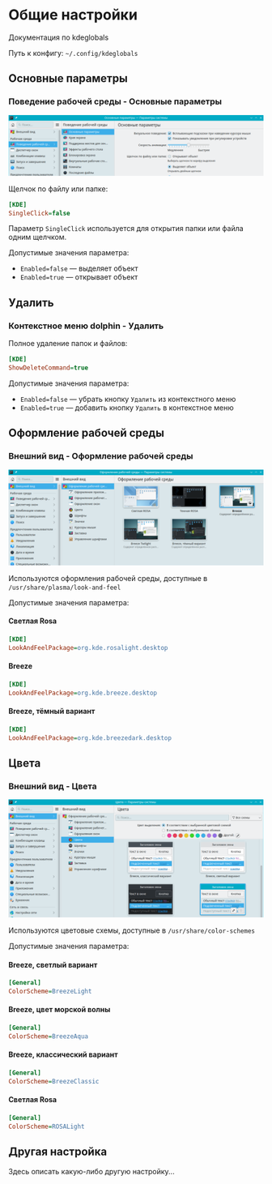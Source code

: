 # Общие настройки

Документация по kdeglobals

Путь к конфигу: `~/.config/kdeglobals`

## Основные параметры

### Поведение рабочей среды - Основные параметры

![""](../img/20230704_125425.png "")

Щелчок по файлу или папке:

```ini
[KDE]
SingleClick=false
```

Параметр `SingleClick` используется для открытия папки или файла одним щелчком.

Допустимые значения параметра:

* `Enabled=false` — выделяет объект
* `Enabled=true` — открывает объект

## Удалить

### Контекстное меню dolphin - Удалить

Полное удаление папок и файлов:

```ini
[KDE]
ShowDeleteCommand=true
```

Допустимые значения параметра:

* `Enabled=false` — убрать кнопку `Удалить` из контекстного меню
* `Enabled=true` — добавить кнопку `Удалить` в контекстное меню

## Оформление рабочей среды

### Внешний вид - Оформление рабочей среды

![""](../img/20230704_172159.png "")

Используются оформления рабочей среды, доступные в `/usr/share/plasma/look-and-feel`

Допустимые значения параметра:

#### Светлая Rosa

```ini
[KDE]
LookAndFeelPackage=org.kde.rosalight.desktop
```

#### Breeze

```ini
[KDE]
LookAndFeelPackage=org.kde.breeze.desktop
```

#### Breeze, тёмный вариант

```ini
[KDE]
LookAndFeelPackage=org.kde.breezedark.desktop
```

## Цвета

### Внешний вид - Цвета

![""](../img/20230704_165005.png "")

Используются цветовые схемы, доступные в `/usr/share/color-schemes`

Допустимые значения параметра:

#### Breeze, светлый вариант

```ini
[General]
ColorScheme=BreezeLight
```

#### Breeze, цвет морской волны

```ini
[General]
ColorScheme=BreezeAqua
```

#### Breeze, классический вариант

```ini
[General]
ColorScheme=BreezeClassic
```

#### Светлая Rosa

```ini
[General]
ColorScheme=ROSALight
```


## Другая настройка

Здесь описать какую-либо другую настройку...
